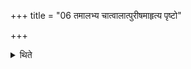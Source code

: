 +++
title = "06 तमालभ्य चात्वालात्पुरीषमाहृत्य पृष्टो"

+++

<details><summary>थिते</summary>

6. Having touchd it (the horse) then having brought loose soil from the pit, he spreads it on the layer with a verse ad dressed to Vaiśvānara (beginning with) prsto divi.  

[^1]: Cf. TS V.7.1.2; cp. XVI.21.11-12.  

</details>
